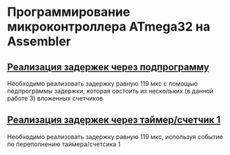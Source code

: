 # Программирование микроконтроллера ATmega32 на Assembler

## [Реализация задержек через подпрограмму](/task1_delay_pp.asm)
Необходимо реализовать задержку равную 119 мкс с помощью подпрограммы задержки, которая состоить из нескольких (в данной работе 3) вложенных счетчиков
## [Реализация задержек через таймер/счетчик 1](/task2_delay_tc1.asm)
Необходимо реализовать задержку равную 119 мкс, используя событие по переполнению таймера/счетсика 1 
